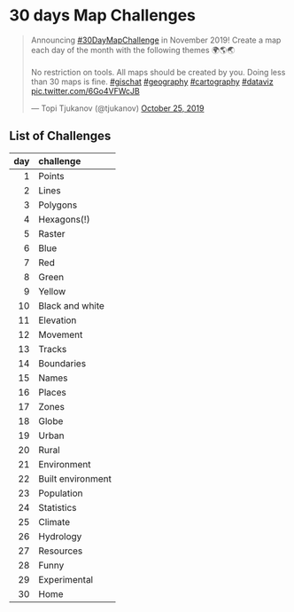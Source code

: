 # 30 days Map Challenges 

<blockquote class="twitter-tweet"><p lang="en" dir="ltr">Announcing <a href="https://twitter.com/hashtag/30DayMapChallenge?src=hash&amp;ref_src=twsrc%5Etfw">#30DayMapChallenge</a> in November 2019! Create a map each day of the month with the following themes 🌍🌎🌏<br><br>No restriction on tools. All maps should be created by you. Doing less than 30 maps is fine. <a href="https://twitter.com/hashtag/gischat?src=hash&amp;ref_src=twsrc%5Etfw">#gischat</a> <a href="https://twitter.com/hashtag/geography?src=hash&amp;ref_src=twsrc%5Etfw">#geography</a> <a href="https://twitter.com/hashtag/cartography?src=hash&amp;ref_src=twsrc%5Etfw">#cartography</a> <a href="https://twitter.com/hashtag/dataviz?src=hash&amp;ref_src=twsrc%5Etfw">#dataviz</a> <a href="https://t.co/6Go4VFWcJB">pic.twitter.com/6Go4VFWcJB</a></p>&mdash; Topi Tjukanov (@tjukanov) <a href="https://twitter.com/tjukanov/status/1187713840550744066?ref_src=twsrc%5Etfw">October 25, 2019</a></blockquote> <script async src="https://platform.twitter.com/widgets.js" charset="utf-8"></script>

## List of Challenges

| day|challenge         |
|---:|:-----------------|
|   1|Points            |
|   2|Lines             |
|   3|Polygons          |
|   4|Hexagons(!)       |
|   5|Raster            |
|   6|Blue              |
|   7|Red               |
|   8|Green             |
|   9|Yellow            |
|  10|Black and white   |
|  11|Elevation         |
|  12|Movement          |
|  13|Tracks            |
|  14|Boundaries        |
|  15|Names             |
|  16|Places            |
|  17|Zones            |
|  18|Globe             |
|  19|Urban             |
|  20|Rural             |
|  21|Environment       |
|  22|Built environment |
|  23|Population        |
|  24|Statistics        |
|  25|Climate           |
|  26|Hydrology         |
|  27|Resources         |
|  28|Funny             |
|  29|Experimental      |
|  30|Home              |